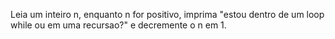 Leia um inteiro n, enquanto n for positivo, imprima "estou dentro de um loop while ou em uma recursao?" e decremente o n em 1.